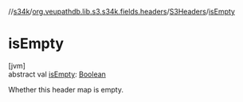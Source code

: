 //[s34k](../../../index.md)/[org.veupathdb.lib.s3.s34k.fields.headers](../index.md)/[S3Headers](index.md)/[isEmpty](is-empty.md)

# isEmpty

[jvm]\
abstract val [isEmpty](is-empty.md): [Boolean](https://kotlinlang.org/api/latest/jvm/stdlib/kotlin/-boolean/index.html)

Whether this header map is empty.
